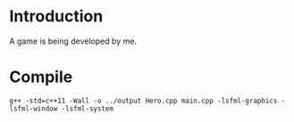 # Introduction
A game is being developed by me.

# Compile
`g++ -std=c++11 -Wall -o ../output Hero.cpp main.cpp -lsfml-graphics -lsfml-window -lsfml-system`
